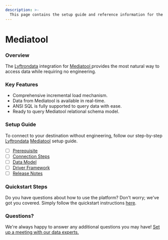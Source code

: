```yaml
---
description: >-
  This page contains the setup guide and reference information for the Mediatool source connector.
---
```


# Mediatool

### Overview

The [Lyftrondata](https://www.lyftrondata.com/) integration for [Mediatool](https://www.lyftrondata.com/integration/mediatool/)[ ](https://www.lyftrondata.com/integration/mediatool/)provides the most natural way to access data while requiring no engineering.

### Key Features

* Comprehensive incremental load mechanism.
* Data from Mediatool is available in real-time.&#x20;
* ANSI SQL is fully supported to query data with ease.
* Ready to query Mediatool relational schema model.

### Setup Guide

To connect to your destination without engineering, follow our step-by-step [Lyftrondata](https://www.lyftrondata.com/)  [Mediatool](https://www.lyftrondata.com/integration/mediatool/) setup guide.

* [ ] [Prerequisite](../../marketing-analytics/mediatool/prerequisite.md)
* [ ] [Connection Steps](../../marketing-analytics/mediatool/connection-steps.md)
* [ ] [Data Model](../../marketing-analytics/mediatool/data-model/)
* [ ] [Driver Framework](../../marketing-analytics/mediatool/driver-framework/)
* [ ] [Release Notes](../../marketing-analytics/mediatool/release-notes.md)

### Quickstart Steps

Do you have questions about how to use the platform? Don't worry; we've got you covered. Simply follow the quickstart instructions [here](../../../quickstart-steps.md).

### Questions? <a href="#questions" id="questions"></a>

We're always happy to answer any additional questions you may have! [Set up a meeting with our data experts.](https://www.lyftrondata.com/book-a-meeting/)

